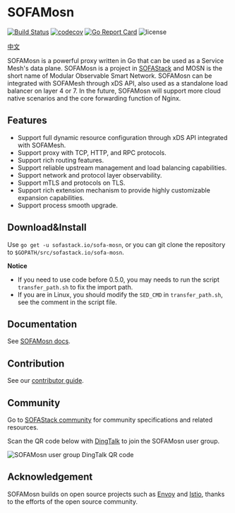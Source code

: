 # SOFAMosn

[![Build Status](https://travis-ci.org/alipay/sofa-mosn.svg?branch=master)](https://travis-ci.org/alipay/sofa-mosn)
[![codecov](https://codecov.io/gh/alipay/sofa-mosn/branch/master/graph/badge.svg)](https://codecov.io/gh/alipay/sofa-mosn)
[![Go Report Card](https://goreportcard.com/badge/github.com/alipay/sofa-mosn)](https://goreportcard.com/report/github.com/alipay/sofa-mosn)
![license](https://img.shields.io/badge/license-Apache--2.0-green.svg)

[中文](README_CN.md)

SOFAMosn is a powerful proxy written in Go that can be used as a Service Mesh's data plane. SOFAMosn is a project in [SOFAStack](https://www.sofastack.tech) and MOSN is the short name of Modular Observable Smart Network. SOFAMosn can be integrated with SOFAMesh through xDS API, also used as a standalone load balancer on layer 4 or 7. In the future, SOFAMosn will support more cloud native scenarios and the core forwarding function of Nginx.

## Features

+ Support full dynamic resource configuration through xDS API integrated with SOFAMesh.
+ Support proxy with TCP, HTTP, and RPC protocols.
+ Support rich routing features.
+ Support reliable upstream management and load balancing capabilities.
+ Support network and protocol layer observability.
+ Support mTLS and protocols on TLS.
+ Support rich extension mechanism to provide highly customizable expansion capabilities.
+ Support process smooth upgrade.
  
## Download&Install

Use `go get -u sofastack.io/sofa-mosn`, or you can git clone the repository to `$GOPATH/src/sofastack.io/sofa-mosn`.

**Notice**

- If you need to use code before 0.5.0, you may needs to run the script ` transfer_path.sh` to fix the import path.
- If you are in Linux, you should modify the `SED_CMD` in `transfer_path.sh`, see the comment in the script file.

## Documentation

See [SOFAMosn docs](https://www.sofastack.tech/projects/sofa-mosn/).

## Contribution

See our [contributor guide](CONTRIBUTING_EN.md).

## Community

Go to [SOFAStack community](https://github.com/sofastack/community) for community specifications and related resources.

Scan the QR code below with [DingTalk](https://www.dingtalk.com) to join the SOFAMosn user group.

![SOFAMosn user group DingTalk QR code](https://gw.alipayobjects.com/mdn/rms_91f3e6/afts/img/A*NyEzRp3Xq28AAAAAAAAAAABkARQnAQ)

## Acknowledgement
SOFAMosn builds on open source projects such as [Envoy](https://github.com/envoyproxy/envoy) and [Istio](https://github.com/istio/istio), thanks to the efforts of the open source community.
